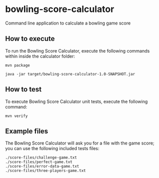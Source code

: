 # bowling-score-calculator
Command line application to calculate a bowling game score

## How to execute
To run the Bowling Score Calculator, execute the following commands within inside the calculator folder:

```
mvn package

java -jar target/bowling-score-calculator-1.0-SNAPSHOT.jar
```

## How to test
To execute Bowling Score Calculator unit tests, execute the following command:

```
mvn verify
```

## Example files
The Bowling Score Calculator will ask you for a file with the game score; you can use the following included tests files:
```
./score-files/challenge-game.txt
./score-files/perfect-game.txt
./score-files/error-data-game.txt
./score-files/three-players-game.txt
```